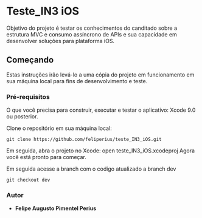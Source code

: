 # **Teste_IN3 iOS**

Objetivo do projeto é testar os conhecimentos do canditado sobre a estrutura MVC e consumo assíncrono de APIs e sua capacidade em desenvolver soluções para plataforma iOS. 

## Começando
Estas instruções irão levá-lo a uma cópia do projeto em funcionamento em sua máquina local para fins de desenvolvimento e teste.

### Pré-requisitos
O que você precisa para construir, executar e testar o aplicativo:
Xcode 9.0 ou posterior.


Clone o repositório em sua máquina local:
```
git clone https://github.com/feliperius/teste_IN3_iOS.git
```
Em seguida, abra o projeto no Xcode:
open  teste_IN3_iOS.xcodeproj Agora você está pronto para começar.

Em seguida acesse a branch com o codigo atualizado a branch dev
```
git checkout dev
```


### Autor 
- **Felipe Augusto Pimentel Perius**
